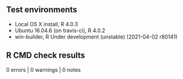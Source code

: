 ## Test environments
* Local OS X install, R 4.0.3
* Ubuntu 16.04.6 (on travis-ci), R 4.0.2
* win-builder, R Under development (unstable) (2021-04-02 r80141)

## R CMD check results
0 errors | 0 warnings | 0 notes
